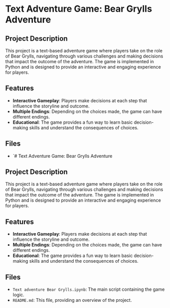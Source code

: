 # Text Adventure Game: Bear Grylls Adventure

## Project Description

This project is a text-based adventure game where players take on the role of Bear Grylls, navigating through various challenges and making decisions that impact the outcome of the adventure. The game is implemented in Python and is designed to provide an interactive and engaging experience for players.

## Features

- **Interactive Gameplay**: Players make decisions at each step that influence the storyline and outcome.
- **Multiple Endings**: Depending on the choices made, the game can have different endings.
- **Educational**: The game provides a fun way to learn basic decision-making skills and understand the consequences of choices.

## Files

- `# Text Adventure Game: Bear Grylls Adventure

## Project Description

This project is a text-based adventure game where players take on the role of Bear Grylls, navigating through various challenges and making decisions that impact the outcome of the adventure. The game is implemented in Python and is designed to provide an interactive and engaging experience for players.

## Features

- **Interactive Gameplay**: Players make decisions at each step that influence the storyline and outcome.
- **Multiple Endings**: Depending on the choices made, the game can have different endings.
- **Educational**: The game provides a fun way to learn basic decision-making skills and understand the consequences of choices.

## Files

- `Text adventure Bear Grylls.ipynb`: The main script containing the game logic.
- `README.md`: This file, providing an overview of the project.




